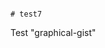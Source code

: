                                                                                                                                                                                                                                                                                                                                                                                                                                                                                                                                                                                               # test7
Test "graphical-gist"